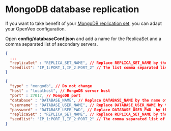# MongoDB database replication

If you want to take benefit of your [MongoDB replication set](http://docs.mongodb.org/manual/replication/), you can adapt your OpenVeo configuration.

Open **config/databaseConf.json** and add a name for the ReplicaSet and a comma separated list of secondary servers.

```json
{
  ...
  "replicaSet" : "REPLICA_SET_NAME", // Replace REPLICA_SET_NAME by the name of the ReplicaSet
  "seedlist": "IP_1:PORT_1,IP_2:PORT_2" // The list comma separated list of secondary servers
}
```

```json
{
  "type" : "mongodb", // Do not change
  "host" : "localhost", // MongoDB server host
  "port" : 27017, // MongoDB port
  "database" : "DATABASE_NAME", // Replace DATABASE_NAME by the name of the OpenVeo database
  "username" : "DATABASE_USER_NAME", // Replace DATABASE_USER_NAME by the name of the database user
  "password" : "DATABASE_USER_PWD", // Replace DATABASE_USER_PWD  by the password of the database user
  "replicaSet" : "REPLICA_SET_NAME", // Replace REPLICA_SET_NAME by the name of the ReplicaSet
  "seedlist": "IP_1:PORT_1,IP_2:PORT_2" // The comma separated list of secondary servers
}
```